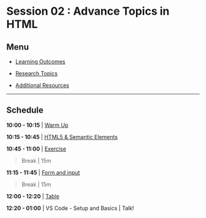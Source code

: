 # Session 02 : Advance Topics in HTML

## Menu

- [Learning Outcomes](./learning-outcomes.md)

- [Research Topics](./research-topic.md)

- [Additional Resources](./resources.md)

--------------------------------------------------------------------------------

## Schedule

**10:00 - 10:15** | [Warm Up](./logic-puzzle.md)

**10:15 - 10:45** | [HTML5 & Semantic Elements](./semantic.md)

**10:45 - 11:00** | [Exercise](./exercise.md)

> Break | 15m

**11:15 - 11:45** | [Form and input](./form.md)

> Break | 15m

**12:00 - 12:20** | [Table](./table.md)

**12:20 - 01:00** | VS Code - Setup and Basics | Talk!
